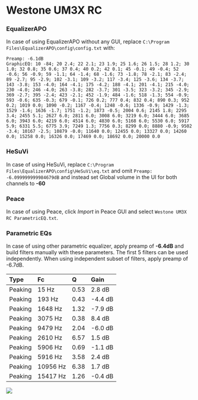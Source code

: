 # Westone UM3X RC

### EqualizerAPO
In case of using EqualizerAPO without any GUI, replace `C:\Program Files\EqualizerAPO\config\config.txt`
with:
```
Preamp: -6.1dB
GraphicEQ: 10 -84; 20 2.4; 22 2.1; 23 1.9; 25 1.6; 26 1.5; 28 1.2; 30 1.0; 32 0.8; 35 0.6; 37 0.4; 40 0.2; 42 0.1; 45 -0.1; 49 -0.4; 52 -0.6; 56 -0.9; 59 -1.1; 64 -1.4; 68 -1.6; 73 -1.8; 78 -2.1; 83 -2.4; 89 -2.7; 95 -2.9; 102 -3.1; 109 -3.2; 117 -3.4; 125 -3.6; 134 -3.7; 143 -3.8; 153 -4.0; 164 -4.1; 175 -4.2; 188 -4.1; 201 -4.1; 215 -4.0; 230 -4.0; 246 -4.0; 263 -3.8; 282 -3.7; 301 -3.5; 323 -3.2; 345 -2.9; 369 -2.7; 395 -2.4; 423 -2.1; 452 -1.9; 484 -1.6; 518 -1.3; 554 -0.9; 593 -0.6; 635 -0.3; 679 -0.1; 726 0.2; 777 0.4; 832 0.4; 890 0.3; 952 0.2; 1019 0.0; 1090 -0.2; 1167 -0.4; 1248 -0.6; 1336 -0.9; 1429 -1.3; 1529 -1.6; 1636 -1.7; 1751 -1.2; 1873 -0.5; 2004 0.6; 2145 1.8; 2295 3.4; 2455 5.1; 2627 6.0; 2811 6.0; 3008 6.0; 3219 6.0; 3444 6.0; 3685 6.0; 3943 6.0; 4219 6.0; 4514 6.0; 4830 6.0; 5168 6.0; 5530 6.0; 5917 5.9; 6331 5.5; 6775 3.9; 7249 1.3; 7756 0.3; 8299 0.0; 8880 -0.9; 9502 -3.4; 10167 -2.5; 10879 -0.0; 11640 0.0; 12455 0.0; 13327 0.0; 14260 0.0; 15258 0.0; 16326 0.0; 17469 0.0; 18692 0.0; 20000 0.0
```

### HeSuVi
In case of using HeSuVi, replace `C:\Program Files\EqualizerAPO\config\HeSuVi\eq.txt` and omit `Preamp:
-6.099999999984679dB` and instead set Global volume in the UI for both channels to **-60**

### Peace
In case of using Peace, click *Import* in Peace GUI and select `Westone UM3X RC ParametricEQ.txt`.

### Parametric EQs
In case of using other parametric equalizer, apply preamp of **-6.4dB** and build filters manually
with these parameters. The first 5 filters can be used independently.
When using independent subset of filters, apply preamp of -6.7dB.

| Type    | Fc       |    Q | Gain    |
|:--------|:---------|:-----|:--------|
| Peaking | 15 Hz    | 0.53 | 2.8 dB  |
| Peaking | 193 Hz   | 0.43 | -4.4 dB |
| Peaking | 1648 Hz  | 1.32 | -7.9 dB |
| Peaking | 3075 Hz  | 0.38 | 8.4 dB  |
| Peaking | 9479 Hz  | 2.04 | -6.0 dB |
| Peaking | 2610 Hz  | 6.57 | 1.5 dB  |
| Peaking | 5906 Hz  | 0.69 | -1.1 dB |
| Peaking | 5916 Hz  | 3.58 | 2.4 dB  |
| Peaking | 10956 Hz | 6.38 | 1.7 dB  |
| Peaking | 15417 Hz | 1.26 | -0.4 dB |

![](https://raw.githubusercontent.com/jaakkopasanen/AutoEq/master/results/headphonecom/sbaf-serious/Westone%20UM3X%20RC/Westone%20UM3X%20RC.png)